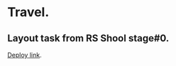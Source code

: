 # Travel.

## Layout task from RS Shool stage#0.

[Deploy link](https://dektarion.github.io/Travel/).
